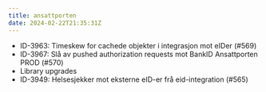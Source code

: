 ```yaml
---
title: ansattporten
date: 2024-02-22T21:35:31Z
---
```


- ID-3963: Timeskew for cachede objekter i integrasjon mot eIDer (#569)
- ID-3967: Slå av pushed authorization requests mot BankID Ansattporten PROD (#570)
- Library upgrades
- ID-3949: Helsesjekker mot eksterne eID-er frå eid-integration (#565)
